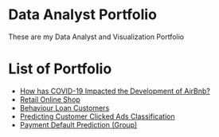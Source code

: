 # Data Analyst Portfolio
These are my Data Analyst and Visualization Portfolio

# List of Portfolio

- <a href="[https://github.com/ricakesuma/Retail-Online-Shop](https://github.com/ricakesuma/How-has-COVID-19-Impacted-the-Development-of-AirBnb)">How has COVID-19 Impacted the Development of AirBnb?
- <a href="https://github.com/ricakesuma/Retail-Online-Shop">Retail Online Shop
- <a href="https://github.com/ricakesuma/behavior_loan_customers">Behaviour Loan Customers
- <a href="https://github.com/ricakesuma/Predict-Customer-Clicked-Ads-Classification-by-Using-Machine-Learning">Predicting Customer Clicked Ads Classification
- <a href="https://github.com/iqbalmudzakky/final_project">Payment Default Prediction (Group)
